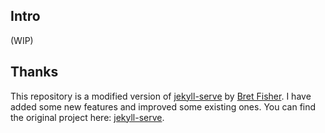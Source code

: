 ## Intro

(WIP)

## Thanks

This repository is a modified version of [jekyll-serve](https://github.com/BretFisher/jekyll-serve/tree/main) by [Bret Fisher](https://github.com/BretFisher). I have added some new features and improved some existing ones. You can find the original project here: [jekyll-serve](https://github.com/BretFisher/jekyll-serve/tree/main).